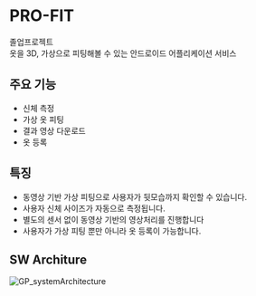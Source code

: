 # PRO-FIT
졸업프로젝트    
옷을 3D, 가상으로 피팅해볼 수 있는 안드로이드 어플리케이션 서비스
    
## 주요 기능
- 신체 측정
- 가상 옷 피팅
- 결과 영상 다운로드
- 옷 등록
    
## 특징
- 동영상 기반 가상 피팅으로 사용자가 뒷모습까지 확인할 수 있습니다.
- 사용자 신체 사이즈가 자동으로 측정됩니다.
- 별도의 센서 없이 동영상 기반의 영상처리를 진행합니다
- 사용자가 가상 피팅 뿐만 아니라 옷 등록이 가능합니다.

    
## SW Architure
![GP_systemArchitecture](https://user-images.githubusercontent.com/49053341/137588952-3c69bd2a-81fe-47fc-a107-b8b4d334e371.png)





